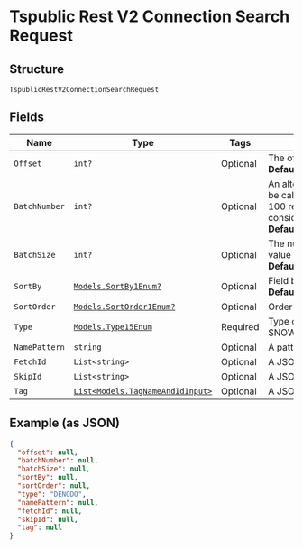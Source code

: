 
# Tspublic Rest V2 Connection Search Request

## Structure

`TspublicRestV2ConnectionSearchRequest`

## Fields

| Name | Type | Tags | Description |
|  --- | --- | --- | --- |
| `Offset` | `int?` | Optional | The offset point, starting from where the records should be included in the response. If no input is provided then offset starts from 0<br>**Default**: `0` |
| `BatchNumber` | `int?` | Optional | An alternate way to set offset for the starting point of the response. Offset field should be kept blank to use the value from this field. Offset value will be calculated as (batchNumber - 1) * batchSize. It is mandatory to provide a value for batchSize with batchNumber. Example: Assume response has 100 records. Now,  batchNumber is set as 2 and batchSize as 10, then offset value will be 10. So, 10 records starting from 11th record will be considered.<br>**Default**: `-1` |
| `BatchSize` | `int?` | Optional | The number of records that should be included in the response starting from offset position. If no input is provided, then all records starting from the value provided in offset is included in the response.<br>**Default**: `-1` |
| `SortBy` | [`Models.SortBy1Enum?`](../../doc/models/sort-by-1-enum.md) | Optional | Field based on which the re.sponse needs to be ordered. Valid values<br>**Default**: `SortBy1Enum.DEFAULT` |
| `SortOrder` | [`Models.SortOrder1Enum?`](../../doc/models/sort-order-1-enum.md) | Optional | Order in which sortBy should be applied. Valid values |
| `Type` | [`Models.Type15Enum`](../../doc/models/type-15-enum.md) | Required | Type of the connect being searched. Valid values: SNOWFLAKE\|AMAZON_REDSHIFT\|GOOGLE_BIGQUERY\|AZURE_SYNAPSE\|TERADATA\|STARBURST\|SAP_HANA\|ORACLE_ADW\|DATABRICKS\|DENODO |
| `NamePattern` | `string` | Optional | A pattern to match the name of the connection. This parameter supports matching case-insensitive strings. For a wildcard match, use %. |
| `FetchId` | `List<string>` | Optional | A JSON array containing the GUIDs of the connections that you want to fetch. |
| `SkipId` | `List<string>` | Optional | A JSON array containing the GUIDs of the connections that you want to skip. |
| `Tag` | [`List<Models.TagNameAndIdInput>`](../../doc/models/tag-name-and-id-input.md) | Optional | A JSON array of name or GUID of tags or both. When both are given then id is considered |

## Example (as JSON)

```json
{
  "offset": null,
  "batchNumber": null,
  "batchSize": null,
  "sortBy": null,
  "sortOrder": null,
  "type": "DENODO",
  "namePattern": null,
  "fetchId": null,
  "skipId": null,
  "tag": null
}
```

